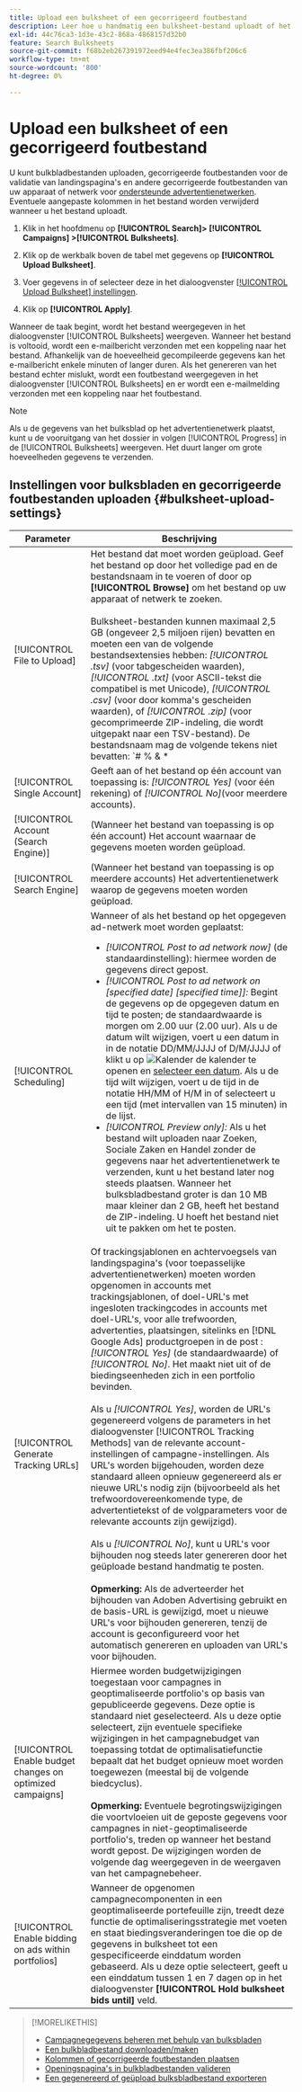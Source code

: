 ```yaml
---
title: Upload een bulksheet of een gecorrigeerd foutbestand
description: Leer hoe u handmatig een bulksheet-bestand uploadt of het foutbestand voor de validatie van de landingspagina corrigeert.
exl-id: 44c76ca3-1d3e-43c2-868a-4868157d32b0
feature: Search Bulksheets
source-git-commit: f68b2eb267391972eed94e4fec3ea386fbf206c6
workflow-type: tm+mt
source-wordcount: '800'
ht-degree: 0%

---
```


# Upload een bulksheet of een gecorrigeerd foutbestand

U kunt bulkbladbestanden uploaden, gecorrigeerde foutbestanden voor de validatie van landingspagina&#39;s en andere gecorrigeerde foutbestanden van uw apparaat of netwerk voor [ondersteunde advertentienetwerken](bulksheet-about.md#bulksheet-functionality-by-network). Eventuele aangepaste kolommen in het bestand worden verwijderd wanneer u het bestand uploadt.

1. Klik in het hoofdmenu op **[!UICONTROL Search]> [!UICONTROL Campaigns] >[!UICONTROL Bulksheets]**.

1. Klik op de werkbalk boven de tabel met gegevens op **[!UICONTROL Upload Bulksheet]**.

1. Voer gegevens in of selecteer deze in het dialoogvenster [[!UICONTROL Upload Bulksheet] instellingen](#bulksheet-upload-settings).

1. Klik op **[!UICONTROL Apply]**.

Wanneer de taak begint, wordt het bestand weergegeven in het dialoogvenster [!UICONTROL Bulksheets] weergeven. Wanneer het bestand is voltooid, wordt een e-mailbericht verzonden met een koppeling naar het bestand. Afhankelijk van de hoeveelheid gecompileerde gegevens kan het e-mailbericht enkele minuten of langer duren. Als het genereren van het bestand echter mislukt, wordt een foutbestand weergegeven in het dialoogvenster [!UICONTROL Bulksheets] en er wordt een e-mailmelding verzonden met een koppeling naar het foutbestand.

>[!NOTE]
>
>Als u de gegevens van het bulksblad op het advertentienetwerk plaatst, kunt u de vooruitgang van het dossier in volgen [!UICONTROL Progress] in de [!UICONTROL Bulksheets] weergeven. Het duurt langer om grote hoeveelheden gegevens te verzenden.

## Instellingen voor bulksbladen en gecorrigeerde foutbestanden uploaden {#bulksheet-upload-settings}

| Parameter | Beschrijving |
|----|----|
| [!UICONTROL File to Upload] | Het bestand dat moet worden geüpload. Geef het bestand op door het volledige pad en de bestandsnaam in te voeren of door op <b>[!UICONTROL Browse]</b> om het bestand op uw apparaat of netwerk te zoeken.<br><br>Bulksheet-bestanden kunnen maximaal 2,5 GB (ongeveer 2,5 miljoen rijen) bevatten en moeten een van de volgende bestandsextensies hebben: <i>[!UICONTROL .tsv]</i> (voor tabgescheiden waarden), <i>[!UICONTROL .txt]</i> (voor ASCII-tekst die compatibel is met Unicode), <i>[!UICONTROL .csv]</i> (voor door komma&#39;s gescheiden waarden), of <i>[!UICONTROL .zip]</i> (voor gecomprimeerde ZIP-indeling, die wordt uitgepakt naar een TSV-bestand). De bestandsnaam mag de volgende tekens niet bevatten: `# % &amp; * | \ : &quot; &lt; &gt; . ? /`<br><br><b>Tip:</b> Gebruik bestanden in de indeling TSV of TXT voor gegevens die internationale tekens bevatten. |
| [!UICONTROL Single Account] | Geeft aan of het bestand op één account van toepassing is: <i>[!UICONTROL Yes]</i> (voor één rekening) of <i>[!UICONTROL No]</i>(voor meerdere accounts). |
| [!UICONTROL Account (Search Engine)] | (Wanneer het bestand van toepassing is op één account) Het account waarnaar de gegevens moeten worden geüpload. |
| [!UICONTROL Search Engine] | (Wanneer het bestand van toepassing is op meerdere accounts) Het advertentienetwerk waarop de gegevens moeten worden geüpload. |
| [!UICONTROL Scheduling] | Wanneer of als het bestand op het opgegeven ad-netwerk moet worden geplaatst:<ul><li><i>[!UICONTROL Post to ad network now]</i> (de standaardinstelling): hiermee worden de gegevens direct gepost.</li><li><i>[!UICONTROL Post to ad network on \[specified date\] \[specified time\]]:</i> Begint de gegevens op de opgegeven datum en tijd te posten; de standaardwaarde is morgen om 2.00 uur (2.00 uur). Als u de datum wilt wijzigen, voert u een datum in in de notatie DD/MM/JJJJ of D/M/JJJJ of klikt u op ![Kalender](/advertising.en/help/search-social-commerce/campaign-management/bulksheets/assets/calendar.png "Kalender") de kalender te openen en [selecteer een datum](/help/search-social-commerce/common-tasks/navigation-editing-selection/calendar.md). Als u de tijd wilt wijzigen, voert u de tijd in de notatie HH/MM of H/M in of selecteert u een tijd (met intervallen van 15 minuten) in de lijst.</li><li><i>[!UICONTROL Preview only]:</i> Als u het bestand wilt uploaden naar Zoeken, Sociale Zaken en Handel zonder de gegevens naar het advertentienetwerk te verzenden, kunt u het bestand later nog steeds plaatsen. Wanneer het bulksbladbestand groter is dan 10 MB maar kleiner dan 2 GB, heeft het bestand de ZIP-indeling. U hoeft het bestand niet uit te pakken om het te posten.</li></ul> |
| [!UICONTROL Generate Tracking URLs] | Of trackingsjablonen en achtervoegsels van landingspagina&#39;s (voor toepasselijke advertentienetwerken) moeten worden opgenomen in accounts met trackingsjablonen, of doel-URL&#39;s met ingesloten trackingcodes in accounts met doel-URL&#39;s, voor alle trefwoorden, advertenties, plaatsingen, sitelinks en [!DNL Google Ads] productgroepen in de post : <i>[!UICONTROL Yes]</i> (de standaardwaarde) of <i>[!UICONTROL No]</i>. Het maakt niet uit of de biedingseenheden zich in een portfolio bevinden.<br><br>Als u <i>[!UICONTROL Yes]</i>, worden de URL&#39;s gegenereerd volgens de parameters in het dialoogvenster [!UICONTROL Tracking Methods] van de relevante account-instellingen of campagne-instellingen. Als URL&#39;s worden bijgehouden, worden deze standaard alleen opnieuw gegenereerd als er nieuwe URL&#39;s nodig zijn (bijvoorbeeld als het trefwoordovereenkomende type, de advertentietekst of de volgparameters voor de relevante accounts zijn gewijzigd).<br><br>Als u <i>[!UICONTROL No]</i>, kunt u URL&#39;s voor bijhouden nog steeds later genereren door het geüploade bestand handmatig te posten.<br><br><b>Opmerking:</b> Als de adverteerder het bijhouden van Adoben Advertising gebruikt en de basis-URL is gewijzigd, moet u nieuwe URL&#39;s voor bijhouden genereren, tenzij de account is geconfigureerd voor het automatisch genereren en uploaden van URL&#39;s voor bijhouden. |
| [!UICONTROL Enable budget changes on optimized campaigns] | Hiermee worden budgetwijzigingen toegestaan voor campagnes in geoptimaliseerde portfolio&#39;s op basis van gepubliceerde gegevens. Deze optie is standaard niet geselecteerd. Als u deze optie selecteert, zijn eventuele specifieke wijzigingen in het campagnebudget van toepassing totdat de optimalisatiefunctie bepaalt dat het budget opnieuw moet worden toegewezen (meestal bij de volgende biedcyclus).<br><br><b>Opmerking:</b> Eventuele begrotingswijzigingen die voortvloeien uit de geposte gegevens voor campagnes in niet-geoptimaliseerde portfolio&#39;s, treden op wanneer het bestand wordt gepost. De wijzigingen worden de volgende dag weergegeven in de weergaven van het campagnebeheer. |
| [!UICONTROL Enable bidding on ads within portfolios] | Wanneer de opgenomen campagnecomponenten in een geoptimaliseerde portefeuille zijn, treedt deze functie de optimaliseringsstrategie met voeten en staat biedingsveranderingen toe die op de gegevens in bulksheet tot een gespecificeerde einddatum worden gebaseerd. Als u deze optie selecteert, geeft u een einddatum tussen 1 en 7 dagen op in het dialoogvenster **[!UICONTROL Hold bulksheet bids until]** veld. |

>[!MORELIKETHIS]
>
>* [Campagnegegevens beheren met behulp van bulksbladen](bulksheet-about.md)
>* [Een bulkbladbestand downloaden/maken](bulksheet-download.md)
>* [Kolommen of gecorrigeerde foutbestanden plaatsen](bulksheet-post.md)
>* [Openingspagina&#39;s in bulkbladbestanden valideren](bulksheet-validate-landing-pages.md)
>* [Een gegenereerd of geüpload bulksbladbestand exporteren](bulksheet-export.md)
